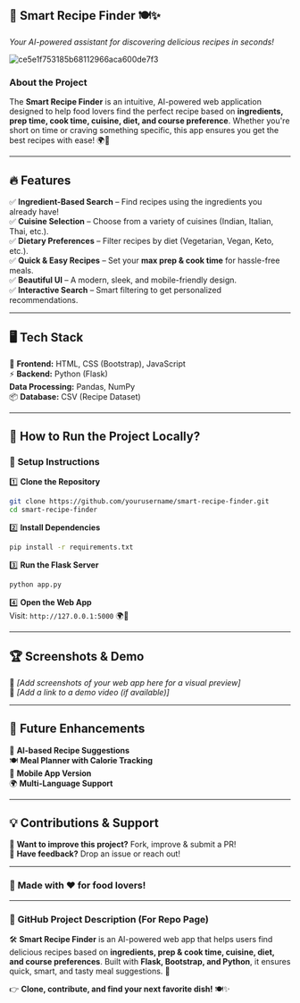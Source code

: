 ## 📌 **Smart Recipe Finder** 🍽️✨  
*Your AI-powered assistant for discovering delicious recipes in seconds!*  

![ce5e1f753185b68112966aca600de7f3](https://github.com/user-attachments/assets/5e8ca038-9143-4298-94f3-95775d9e68f2)

###  **About the Project**  
The **Smart Recipe Finder** is an intuitive, AI-powered web application designed to help food lovers find the perfect recipe based on **ingredients, prep time, cook time, cuisine, diet, and course preference**. Whether you're short on time or craving something specific, this app ensures you get the best recipes with ease! 🌍🍲  

---

## 🔥 **Features**  
✅ **Ingredient-Based Search** – Find recipes using the ingredients you already have!  
✅ **Cuisine Selection** – Choose from a variety of cuisines (Indian, Italian, Thai, etc.).  
✅ **Dietary Preferences** – Filter recipes by diet (Vegetarian, Vegan, Keto, etc.).  
✅ **Quick & Easy Recipes** – Set your **max prep & cook time** for hassle-free meals.  
✅ **Beautiful UI** – A modern, sleek, and mobile-friendly design.  
✅ **Interactive Search** – Smart filtering to get personalized recommendations.  


---

## 🖥️ **Tech Stack**  
🚀 **Frontend:** HTML, CSS (Bootstrap), JavaScript  
⚡ **Backend:** Python (Flask)  
   **Data Processing:** Pandas, NumPy  
📦 **Database:** CSV (Recipe Dataset)  

---

## 🚀 **How to Run the Project Locally?**  
### 🔧 **Setup Instructions**  
1️⃣ **Clone the Repository**  
```bash
git clone https://github.com/yourusername/smart-recipe-finder.git
cd smart-recipe-finder
```
2️⃣ **Install Dependencies**  
```bash
pip install -r requirements.txt
```
3️⃣ **Run the Flask Server**  
```bash
python app.py
```
4️⃣ **Open the Web App**  
Visit: `http://127.0.0.1:5000` 🌍🎉  

---

## 🏆 **Screenshots & Demo**  
📸 *[Add screenshots of your web app here for a visual preview]*  
🎥 *[Add a link to a demo video (if available)]*  

---

## 📌 **Future Enhancements**  
🚀 **AI-based Recipe Suggestions**  
🍽️ **Meal Planner with Calorie Tracking**  
📱 **Mobile App Version**  
🌍 **Multi-Language Support**  

---

## 💡 **Contributions & Support**  
🙌 **Want to improve this project?** Fork, improve & submit a PR!  
📩 **Have feedback?** Drop an issue or reach out!  

---

### 🎉 **Made with ❤️ for food lovers!**  

---

### 📌 **GitHub Project Description (For Repo Page)**  
🛠️ **Smart Recipe Finder** is an AI-powered web app that helps users find delicious recipes based on **ingredients, prep & cook time, cuisine, diet, and course preferences**. Built with **Flask, Bootstrap, and Python**, it ensures quick, smart, and tasty meal suggestions. 🚀  

👉 **Clone, contribute, and find your next favorite dish!** 🍽️✨  
